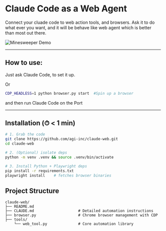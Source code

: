 # Claude Code as a Web Agent

Connect your cluade code to web action tools, and browsers. Ask it to do what ever you want, and it will be behave like web agent which is better than most out there.

![Minesweeper Demo](assets/images/Minesweeper-demo.gif)

---
## How to use:

Just ask Claude Code, to set it up. 

Or 

```bash
CDP_HEADLESS=1 python browser.py start  #Spin up a browser
```
and then run Claude Code on the Port

---
## Installation  (⏱ < 1 min)

```bash
# 1. Grab the code
git clone https://github.com/agi-inc/claude-web.git
cd claude-web

# 2. (Optional) isolate deps
python -m venv .venv && source .venv/bin/activate   

# 3. Install Python + Playwright deps
pip install -r requirements.txt
playwright install    # fetches browser binaries
```

## Project Structure

```
claude-web/
├── README.md                    
├── CLAUDE.md                    # Detailed automation instructions
├── browser.py                   # Chrome browser management with CDP
├── tools/
    └── web_tool.py              # Core automation library
```
